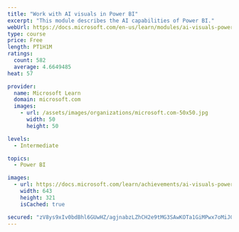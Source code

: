 ```yaml
---
title: "Work with AI visuals in Power BI"
excerpt: "This module describes the AI capabilities of Power BI."
webUrl: https://docs.microsoft.com/en-us/learn/modules/ai-visuals-power-bi/
type: course
price: Free
length: PT1H1M
ratings:
  count: 582
  average: 4.6649485
heat: 57

provider:
  name: Microsoft Learn
  domain: microsoft.com
  images:
    - url: /assets/images/organizations/microsoft.com-50x50.jpg
      width: 50
      height: 50

levels:
  - Intermediate

topics:
  - Power BI

images:
  - url: https://docs.microsoft.com/learn/achievements/ai-visuals-power-bi-social.png
    width: 643
    height: 321
    isCached: true

secured: "zV8ys9xIv0bdBhl6GUwHZ/agjnabzLZhCH2e9tMG3SAwKOTa1GiMPwx7oMiJGFvZoWvv+F6ygoR8aEEICp8QG0MzW+regGYK0ohbYYrt7K1juigy0QvBYL4R9GCHwx9V+Ji0//JsmeDw+eq5dkxC40TRe4HFxcDXJB89FpqTxIjKhKkK053nLpZiefxUk1o8fi8I7XKEIlGMkB6OqtabUEzXx60/ggfgOuY86UYWEulDaN1rPPnIj64VemY+HajK4hMSi2T/F300SPMCoF/2D3nwHqPeZiRQtdY7TsRAs/oAgoAoseFEwCX9H61ccMCRHkwNfJ4rqAt1EFwfglX6PI7WUh57OzS1g+6vP8W+dCvDVIZwV470T7oPn453GjKLONeLKpBIvjpVKoQK7QdH8zRO41BLPM+yv39SGsDUsME=;b5rVeHJqBvP+U+89uE9bLQ=="
---
```


